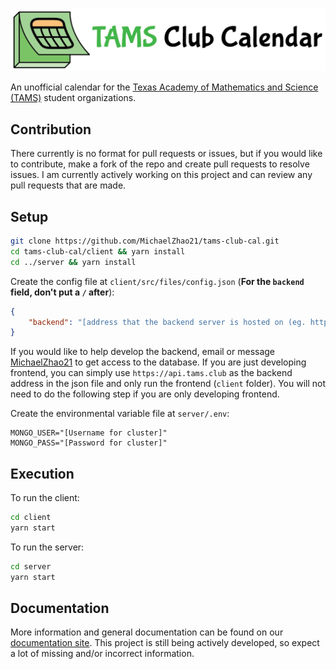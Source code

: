 ![TAMS Club Calendar](docs/logo.png)

An unofficial calendar for the [Texas Academy of Mathematics and Science (TAMS)](https://tams.unt.edu/) student organizations.

## Contribution

There currently is no format for pull requests or issues, but if you would like to contribute, make a fork of the repo and create pull requests to resolve issues. I am currently actively working on this project and can review any pull requests that are made. 

## Setup

```bash
git clone https://github.com/MichaelZhao21/tams-club-cal.git
cd tams-club-cal/client && yarn install
cd ../server && yarn install
```

Create the config file at `client/src/files/config.json` (**For the `backend` field, don't put a `/` after**):

```json
{
    "backend": "[address that the backend server is hosted on (eg. http://localhost:5000)]"
}
```

If you would like to help develop the backend, email or message [MichaelZhao21](https://github.com/MichaelZhao21) to get access to the database. If you are just developing frontend, you can simply use `https://api.tams.club` as the backend address in the json file and only run the frontend (`client` folder). You will not need to do the following step if you are only developing frontend.

Create the environmental variable file at `server/.env`:

```.env
MONGO_USER="[Username for cluster]"
MONGO_PASS="[Password for cluster]"
```

## Execution

To run the client:

```bash
cd client
yarn start
```

To run the server:

```bash
cd server
yarn start
```

## Documentation

More information and general documentation can be found on our [documentation site](https://docs.tams.club). This project is still being actively developed, so expect a lot of missing and/or incorrect information.


